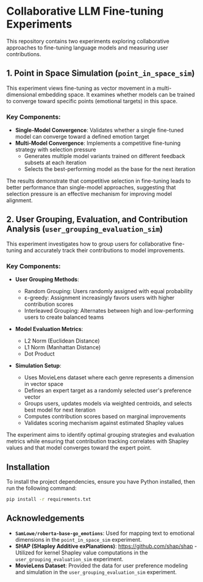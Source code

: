# Collaborative LLM Fine-tuning Experiments

This repository contains two experiments exploring collaborative approaches to fine-tuning language models and measuring user contributions.

## 1. Point in Space Simulation (`point_in_space_sim`)

This experiment views fine-tuning as vector movement in a multi-dimensional embedding space. It examines whether models can be trained to converge toward specific points (emotional targets) in this space.

### Key Components:

- **Single-Model Convergence**: Validates whether a single fine-tuned model can converge toward a defined emotion target
- **Multi-Model Convergence**: Implements a competitive fine-tuning strategy with selection pressure
  - Generates multiple model variants trained on different feedback subsets at each iteration
  - Selects the best-performing model as the base for the next iteration

The results demonstrate that competitive selection in fine-tuning leads to better performance than single-model approaches, suggesting that selection pressure is an effective mechanism for improving model alignment.

## 2. User Grouping, Evaluation, and Contribution Analysis (`user_grouping_evaluation_sim`)

This experiment investigates how to group users for collaborative fine-tuning and accurately track their contributions to model improvements.

### Key Components:

- **User Grouping Methods**:

  - Random Grouping: Users randomly assigned with equal probability
  - ε-greedy: Assignment increasingly favors users with higher contribution scores
  - Interleaved Grouping: Alternates between high and low-performing users to create balanced teams

- **Model Evaluation Metrics**:

  - L2 Norm (Euclidean Distance)
  - L1 Norm (Manhattan Distance)
  - Dot Product

- **Simulation Setup**:
  - Uses MovieLens dataset where each genre represents a dimension in vector space
  - Defines an expert target as a randomly selected user's preference vector
  - Groups users, updates models via weighted centroids, and selects best model for next iteration
  - Computes contribution scores based on marginal improvements
  - Validates scoring mechanism against estimated Shapley values

The experiment aims to identify optimal grouping strategies and evaluation metrics while ensuring that contribution tracking correlates with Shapley values and that model converges toward the expert point.

## Installation

To install the project dependencies, ensure you have Python installed, then run the following command:

```bash
pip install -r requirements.txt
```

## Acknowledgements

- **`SamLowe/roberta-base-go_emotions`**: Used for mapping text to emotional dimensions in the `point_in_space_sim` experiment.
- **SHAP (SHapley Additive exPlanations)**: https://github.com/shap/shap - Utilized for kernel Shapley value computations in the `user_grouping_evaluation_sim` experiment.
- **MovieLens Dataset**: Provided the data for user preference modeling and simulation in the `user_grouping_evaluation_sim` experiment.
